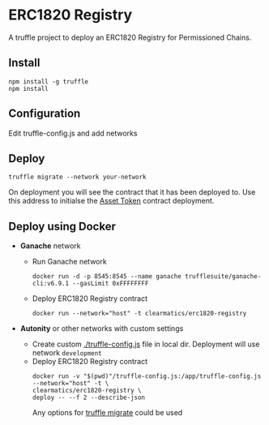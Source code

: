 # ERC1820 Registry

A truffle project to deploy an ERC1820 Registry for Permissioned Chains.

## Install

    npm install -g truffle
    npm install

## Configuration

Edit truffle-config.js and add networks

## Deploy

    truffle migrate --network your-network

On deployment you will see the contract that it has been deployed to. Use this address to initialse the [Asset Token][1] contract deployment. 

## Deploy using Docker

* **Ganache** network
  * Run Ganache network
    ```
    docker run -d -p 8545:8545 --name ganache trufflesuite/ganache-cli:v6.9.1 --gasLimit 0xFFFFFFFF
    ```
  * Deploy ERC1820 Registry contract
    ```
    docker run --network="host" -t clearmatics/erc1820-registry
    ```

* **Autonity** or other networks with custom settings
  * Create custom [./truffle-config.js](https://www.trufflesuite.com/docs/truffle/reference/configuration) file in local dir.
  Deployment will use network `development`
  * Deploy ERC1820 Registry contract
    ```
    docker run -v "$(pwd)"/truffle-config.js:/app/truffle-config.js --network="host" -t \
    clearmatics/erc1820-registry \
    deploy -- --f 2 --describe-json
    ```
    Any options for [truffle migrate](https://www.trufflesuite.com/docs/truffle/reference/truffle-commands#migrate) could be used
  


[1]: https://github.com/clearmatics/asset-token
